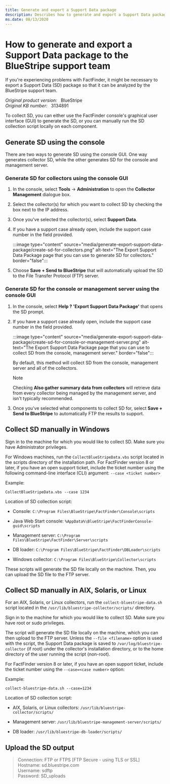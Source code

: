 ```yaml
---
title: Generate and export a Support Data package
description: Describes how to generate and export a Support Data package to the BlueStripe support team.
ms.date: 08/13/2020
---
```

# How to generate and export a Support Data package to the BlueStripe support team

If you're experiencing problems with FactFinder, it might be necessary to export a Support Data (SD) package so that it can be analyzed by the BlueStripe support team.

_Original product version:_ &nbsp; BlueStripe  
_Original KB number:_ &nbsp; 3134891

To collect SD, you can either use the FactFinder console's graphical user interface (GUI) to generate the SD, or you can manually run the SD collection script locally on each component.

## Generate SD using the console

There are two ways to generate SD using the console GUI. One way generates collector SD, while the other generates SD for the console and management server.

### Generate SD for collectors using the console GUI

1. In the console, select **Tools** -> **Administration** to open the **Collector Management** dialogue box.

2. Select the collector(s) for which you want to collect SD by checking the box next to the IP address.

3. Once you've selected the collector(s), select **Support Data**.

4. If you have a support case already open, include the support case number in the field provided.

    :::image type="content" source="media/generate-export-support-data-package/create-sd-for-collectors.png" alt-text="The Export Support Data Package page that you can use to generate SD for collectors." border="false":::

5. Choose **Save + Send to BlueStripe** that will automatically upload the SD to the File Transfer Protocol (FTP) server.

### Generate SD for the console or management server using the console GUI

1. In the console, select **Help ? 'Export Support Data Package'** that opens the SD prompt.

2. If you have a support case already open, include the support case number in the field provided.

    :::image type="content" source="media/generate-export-support-data-package/create-sd-for-console-or-management-server.png" alt-text="The Export Support Data Package page that you can use to collect SD from the console, management server." border="false":::

    By default, this method will collect SD from the console, management server and all of the collectors.

    > [!NOTE]
    > Checking **Also gather summary data from collectors** will retrieve data from every collector being managed by the management server, and isn't typically recommended.

3. Once you've selected what components to collect SD for, select **Save + Send to BlueStripe** to automatically FTP the results to support.

## Collect SD manually in Windows

Sign in to the machine for which you would like to collect SD. Make sure you have Administrator privileges.

For Windows machines, run the `CollectBlueStripeData.vbs` script located in the scripts directory of the installation path. For FactFinder version 8 or later, if you have an open support ticket, include the ticket number using the following command-line interface (CLI) argument: `--case <ticket number>`

Example:

```console
CollectBlueStripeData.vbs --case 1234
```

Location of SD collection script:

- Console: `C:\Program Files\BlueStripe\FactFinder\Console\scripts`

- Java Web Start console: `%AppData%\BlueStripe\FactFinderConsole-guid\scripts`

- Management server: `C:\Program Files\BlueStripe\FactFinder\Server\scripts`

- DB loader: `C:\Program Files\BlueStripe\FactFinder\DBLoader\scripts`

- Windows collector: `C:\Program Files\BlueStripe\Collector\scripts`

These scripts will generate the SD file locally on the machine. Then, you can upload the SD file to the FTP server.

## Collect SD manually in AIX, Solaris, or Linux

For an AIX, Solaris, or Linux collectors, run the `collect-bluestripe-data.sh` script located in the `/usr/lib/bluestripe-collector/scripts/` directory.

Sign in to the machine for which you would like to collect SD. Make sure you have root or sudo privileges.

The script will generate the SD file locally on the machine, which you can then upload to the FTP server. Unless the `--file <filename>` option is used with the script, the Support Data package is saved to `/var/log/bluestripe-collector` (if root) under the collector's installation directory, or to the home directory of the user running the script (non-root).

For FactFinder version 8 or later, if you have an open support ticket, include the ticket number using the `--case=<case number>` option:

Example:

```console
collect-bluestripe-data.sh --case=1234
```

Location of SD collection script:

- AIX, Solaris, or Linux collectors: `/usr/lib/bluestripe-collector/scripts/`

- Management server: `/usr/lib/bluestripe-management-server/scripts/`

- DB loader: `/usr/lib/bluestripe-db-loader/scripts/`

## Upload the SD output

> Connection: FTP or FTPS [FTP Secure - using TLS or SSL]  
> Hostname: sd.bluestripe.com  
> Username: sdftp  
> Password: SD_uploads
